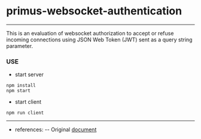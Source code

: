 # primus-websocket-authentication
---------------------------------

This is an evaluation of websocket authorization to accept or refuse
incoming connections using JSON Web Token (JWT) sent as a query string parameter.

### USE
- start server
```
npm install
npm start
```
- start client
```
npm run client
```
-------------
- references:
-- Original [document](https://github.com/primus/primus/tree/master/examples/authorization)
